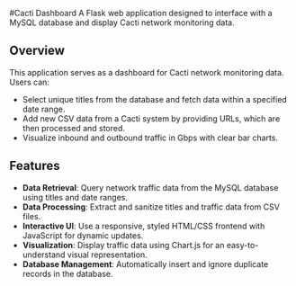 #Cacti Dashboard
A Flask web application designed to interface with a MySQL database and display Cacti network monitoring data. 

## Overview
This application serves as a dashboard for Cacti network monitoring data. Users can:
- Select unique titles from the database and fetch data within a specified date range.
- Add new CSV data from a Cacti system by providing URLs, which are then processed and stored.
- Visualize inbound and outbound traffic in Gbps with clear bar charts.

## Features
- **Data Retrieval**: Query network traffic data from the MySQL database using titles and date ranges.
- **Data Processing**: Extract and sanitize titles and traffic data from CSV files.
- **Interactive UI**: Use a responsive, styled HTML/CSS frontend with JavaScript for dynamic updates.
- **Visualization**: Display traffic data using Chart.js for an easy-to-understand visual representation.
- **Database Management**: Automatically insert and ignore duplicate records in the database.

